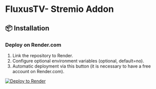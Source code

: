 # FluxusTV- Stremio Addon

## 📦 Installation

### Deploy on Render.com
1. Link the repository to Render.
2. Configure optional environment variables (optional, default=no).
3. Automatic deployment via this button (it is necessary to have a free account on Render.com).

[![Deploy to Render](https://render.com/images/deploy-to-render-button.svg)](https://render.com/deploy?repo=https://github.com/kadeschs/FluxusTV)
